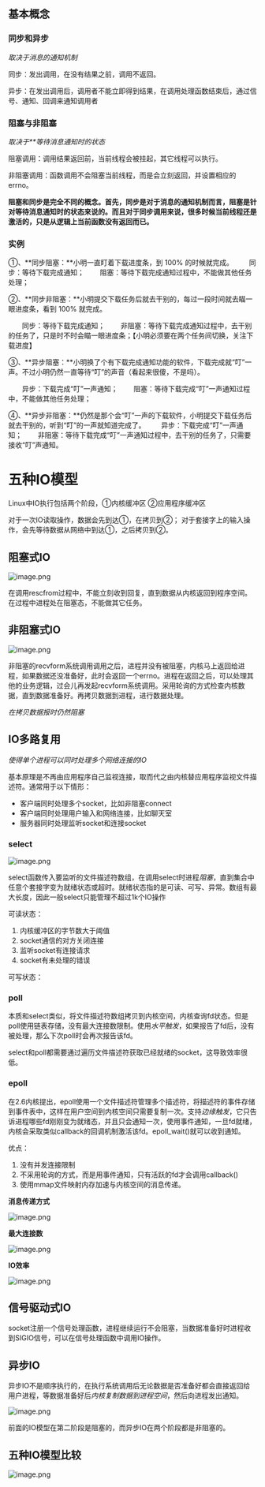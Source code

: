 ## 基本概念

### 同步和异步

*取决于消息的通知机制*

同步：发出调用，在没有结果之前，调用不返回。

异步：在发出调用后，调用者不能立即得到结果，在调用处理函数结束后，通过信号、通知、回调来通知调用者

### 阻塞与非阻塞

*取决于**等待消息通知时的状态*

阻塞调用：调用结果返回前，当前线程会被挂起，其它线程可以执行。

非阻塞调用：函数调用不会阻塞当前线程，而是会立刻返回，并设置相应的errno。

**阻塞和同步是完全不同的概念。首先，同步是对于消息的通知机制而言，阻塞是针对等待消息通知时的状态来说的。而且对于同步调用来说，很多时候当前线程还是激活的，只是从逻辑上当前函数没有返回而已。**

### 实例

①、**同步阻塞：**小明一直盯着下载进度条，到 100% 的时候就完成。
　　同步：等待下载完成通知；
　　阻塞：等待下载完成通知过程中，不能做其他任务处理；

②、**同步非阻塞：**小明提交下载任务后就去干别的，每过一段时间就去瞄一眼进度条，看到 100% 就完成。

　　同步：等待下载完成通知；
　　非阻塞：等待下载完成通知过程中，去干别的任务了，只是时不时会瞄一眼进度条；【小明必须要在两个任务间切换，关注下载进度】

③、**异步阻塞：**小明换了个有下载完成通知功能的软件，下载完成就“叮”一声。不过小明仍然一直等待“叮”的声音（看起来很傻，不是吗）。

　　异步：下载完成“叮”一声通知；
　　阻塞：等待下载完成“叮”一声通知过程中，不能做其他任务处理；

④、**异步非阻塞：**仍然是那个会“叮”一声的下载软件，小明提交下载任务后就去干别的，听到“叮”的一声就知道完成了。
　　异步：下载完成“叮”一声通知；
　　非阻塞：等待下载完成“叮”一声通知过程中，去干别的任务了，只需要接收“叮”声通知。

# 五种IO模型

Linux中IO执行包括两个阶段，①内核缓冲区 ②应用程序缓冲区

对于一次IO读取操作，数据会先到达①，在拷贝到②；
对于套接字上的输入操作，会先等待数据从网络中到达①，之后拷贝到②。

## 阻塞式IO

![image.png](assets/image-20210826201756-g1enysi.png)

在调用rescfrom过程中，不能立刻收到回复，直到数据从内核返回到程序空间。在过程中进程处在阻塞态，不能做其它任务。

## 非阻塞式IO

![image.png](assets/image-20210826205523-rqe2y9c.png)

非阻塞的recvform系统调用调用之后，进程并没有被阻塞，内核马上返回给进程，如果数据还没准备好，此时会返回一个errno。进程在返回之后，可以处理其他的业务逻辑，过会儿再发起recvform系统调用。采用轮询的方式检查内核数据，直到数据准备好。再拷贝数据到进程，进行数据处理。

*在拷贝数据报时仍然阻塞*

## IO多路复用

*使得单个进程可以同时处理多个网络连接的IO*

基本原理是不再由应用程序自己监视连接，取而代之由内核替应用程序监视文件描述符。通常用于以下情形：

* 客户端同时处理多个socket，比如非阻塞connect
* 客户端同时处理用户输入和网络连接，比如聊天室
* 服务器同时处理监听socket和连接socket

### select

![image.png](assets/image-20210826212051-crkd31p.png)

select函数传入要监听的文件描述符数组，在调用select时进程*阻塞*，直到集合中任意个套接字变为就绪状态或超时。就绪状态指的是可读、可写、异常。数组有最大长度，因此一般select只能管理不超过1k个IO操作

可读状态：

1. 内核缓冲区的字节数大于阈值
2. socket通信的对方关闭连接
3. 监听socket有连接请求
4. socket有未处理的错误

可写状态：

### poll

本质和select类似，将文件描述符数组拷贝到内核空间，内核查询fd状态。但是poll使用链表存储，没有最大连接数限制。使用*水平触发*，如果报告了fd后，没有被处理，那么下次poll时会再次报告该fd。

select和poll都需要通过遍历文件描述符获取已经就绪的socket，这导致效率很低。

### epoll

在2.6内核提出，epoll使用一个文件描述符管理多个描述符，将描述符的事件存储到事件表中，这样在用户空间到内核空间只需要复制一次。支持*边缘触发*，它只告诉进程哪些fd刚刚变为就绪态，并且只会通知一次，使用事件通知，一旦fd就绪，内核会采取类似callback的回调机制激活该fd。epoll_wait()就可以收到通知。

优点：

1. 没有并发连接限制
2. 不采用轮询的方式，而是用事件通知，只有活跃的fd才会调用callback()
3. 使用mmap文件映射内存加速与内核空间的消息传递。

**消息传递方式**

![image.png](assets/image-20210827153934-mt7s6lo.png)

**最大连接数**

![image.png](assets/image-20210827153913-42xiy58.png)

**IO效率**

![image.png](assets/image-20210827154036-pohyyzo.png)

## 信号驱动式IO

socket注册一个信号处理函数，进程继续运行不会阻塞，当数据准备好时进程收到SIGIO信号，可以在信号处理函数中调用IO操作。

## 异步IO

异步IO不是顺序执行的，在执行系统调用后无论数据是否准备好都会直接返回给用户进程，等数据准备好后*内核复制数据到进程空间*，然后向进程发出通知。

![image.png](assets/image-20210827154858-y36giab.png)

前面的IO模型在第二阶段是阻塞的，而异步IO在两个阶段都是非阻塞的。

## 五种IO模型比较

![image.png](assets/image-20210827154947-a8uyf1j.png)